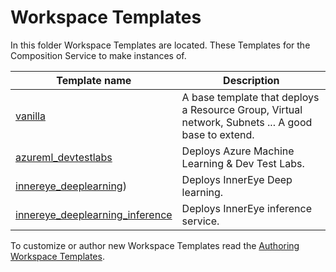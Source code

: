 # Workspace Templates

In this folder Workspace Templates are located. These Templates for the Composition Service to make instances of.

| Template name | Description |
| --- | --- |
| [vanilla](vanilla/README.md) | A base template that deploys a Resource Group, Virtual network, Subnets ... A good base to extend. |
| [azureml_devtestlabs](azureml_devtestlabs/readme.md) | Deploys Azure Machine Learning & Dev Test Labs. |
| [innereye_deeplearning](innereye_deeplearning/readme.md)) | Deploys InnerEye Deep learning. |
| [innereye_deeplearning_inference](innereye_deeplearning_inference/readme.md) | Deploys InnerEye inference service. |

To customize or author new Workspace Templates read the [Authoring Workspace Templates](../docs/authoring-workspaces.md).
